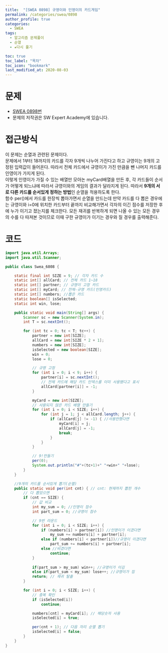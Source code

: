 ```yaml
---
title:  "[SWEA 0898] 규영이와 인영이의 카드게임"
permalink: /categories/swea/0898
author_profile: true
categories:
  - SWEA
tags:
  - 알고리즘 문제풀이
  - 순열
  - ★다시 풀기 

toc: true
toc_label: "목차"
toc_icon: "bookmark"
last_modified_at: 2020-08-03
---
```

# 문제
* [SWEA 0898번](https://swexpertacademy.com/main/code/problem/problemDetail.do?contestProbId=AWgv9va6HnkDFAW0)
* 문제의 저작권은 SW Expert Academy에 있습니다.  

# 접근방식 
이 문제는 순열과 관련된 문제이다.  
문제에서 1부터 18까지의 카드를 각자 9개씩 나누어 가진다고 하고 규영이는 9개의 고정된 입력값이 들어온다. 따라서 전체 카드에서 규영이가 가진 만큼을 뺀 나머지 카드를 인영이가 가지게 된다.  
이렇게 인영이가 가질 수 있는 배열만 모아논 myCard배열을 만든 후, 각 카드들이 순서가 어떻게 되느냐에 따라서 규영이와의 게임의 결과가 달라지게 된다. 따라서 **9개의 서로 다른 카드를 순서있게 정하는 방법**인 순열을 적용하도록 한다.  
함수 per()에서 카드를 한장씩 뽑아가면서 순열을 만드는데 만약 카드를 다 뽑은 경우에는 규영이와 i=0에 위치한 카드부터 끝까지 비교해가면서 각자의 이긴 점수를 저장한 후에 누가 이기고 졌는지를 체크한다. 모든 재귀를 반복하게 되면 나올 수 있는 모든 경우의 수를 다 따져본 것이므로 이때 구한 규영이가 이기는 경우와 질 경우를 출력해준다.  

# 코드
```java
import java.util.Arrays;
import java.util.Scanner;

public class Swea_6808 {

	static final int SIZE = 9; // 각자 카드 수
	static int[] allCard; // 전체 카드 1~18
	static int[] partner; // 규영이 고정 카드
	static int[] myCard; // 전체-규영 카드(인영카드)
	static int[] numbers; //뽑은 카드
	static boolean[] isSelected;
	static int win, lose;

	public static void main(String[] args) {
		Scanner sc = new Scanner(System.in);
		int T = sc.nextInt();

		for (int tc = 0; tc < T; tc++) {
			partner = new int[SIZE];
			allCard = new int[SIZE * 2 + 1];
			numbers = new int[SIZE];
			isSelected = new boolean[SIZE];
			win = 0;
			lose = 0;

			// 규영 고정
			for (int i = 0; i < 9; i++) {
				partner[i] = sc.nextInt();
				// 전체 카드에 해당 카드 인덱스를 이미 사용됐다고 표시
				allCard[partner[i]] = -1;
			}

			myCard = new int[SIZE];
			// 사용되지 않은 카드 배열 만들기
			for (int i = 0; i < SIZE; i++) {
				for (int j = 1; j < allCard.length; j++) {
					if (allCard[j] != -1) { //사용안했다면
						myCard[i] = j;
						allCard[j] = -1;
						break;
					}
				}
			}

			// 9!만들기
			per(0);
			System.out.println("#"+(tc+1)+" "+win+" "+lose);
		}
	}

	//9개의 카드를 순서있게 뽑기(순열)
	public static void per(int cnt) { // cnt: 현재까지 뽑힌 개수
		// 다 뽑았으면
		if (cnt == SIZE) {
			// 값 비교
			int my_sum = 0; //인영이 점수
			int part_sum = 0; //규영이 점수

			// 9번 라운드
			for (int i = 0; i < SIZE; i++) {
				if (numbers[i] > partner[i]) //인영이가 이겼다면
					my_sum += numbers[i] + partner[i];
				else if (numbers[i] < partner[i])//규영이 이겼다면
					part_sum += numbers[i] + partner[i];
				else //비겼다면
					continue;
			}
			
			if(part_sum > my_sum) win++; //규영이가 이김
			else if(part_sum < my_sum) lose++; //규영이가 짐
			return; // 재귀 탈출
		}

		for (int i = 0; i < SIZE; i++) {
			// 중복 확인
			if (isSelected[i])
				continue;

			numbers[cnt] = myCard[i]; // 해당숫자 사용
			isSelected[i] = true;

			per(cnt + 1); // 다음 자리 순열 뽑기
			isSelected[i] = false;
		}
	}
}
```